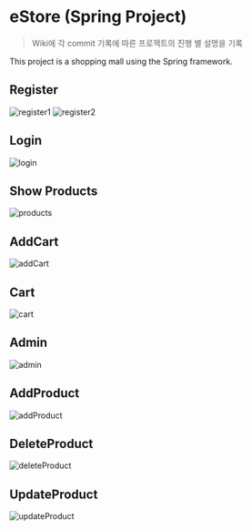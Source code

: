 # eStore (Spring Project)

> Wiki에 각 commit 기록에 따른 프로젝트의 진행 별 설명을 기록

This project is a shopping mall using the Spring framework.

## Register

![register1](./assets/register1.gif)
![register2](./assets/register2.gif)

## Login

![login](./assets/login.gif)

## Show Products

![products](./assets/Products.gif)

## AddCart

![addCart](./assets/addCart.gif)

## Cart

![cart](./assets/carting.gif)

## Admin

![admin](./assets/admin.gif)

## AddProduct

![addProduct](./assets/addProduct.gif)

## DeleteProduct

![deleteProduct](./assets/deleteProduct.gif)

## UpdateProduct

![updateProduct](./assets/updateProduct.gif)

